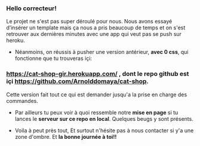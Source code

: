 ### Hello correcteur!

Le projet ne s'est pas super déroulé pour nous. Nous avons essayé d’insérer un template mais ça nous a pris beaucoup de temps et on s'est retrouver aux dernières minutes avec une app qui veut pas se push sur heroku.

* Néanmoins, on réussis à pusher une version antérieur, **avec 0 css**, qui fonctionne que tu trouveras içi:
### https://cat-shop-gir.herokuapp.com/ ,  dont le repo github est içi https://github.com/Arnolddomaya/cat-shop.
Cette version fait tout ce qui est demander jusqu'a la prise en charge des commandes.

* Par ailleurs tu peux voir à quoi ressemble notre **mise en page** si tu lances le **serveur sur ce repo en local**. Quelques beugs y sont présents.

* Voila à peut près tout, Et surtout n'hésite pas à nous contacter si y'a une zone d'ombre. Et **la bonne journée à toi!!**
